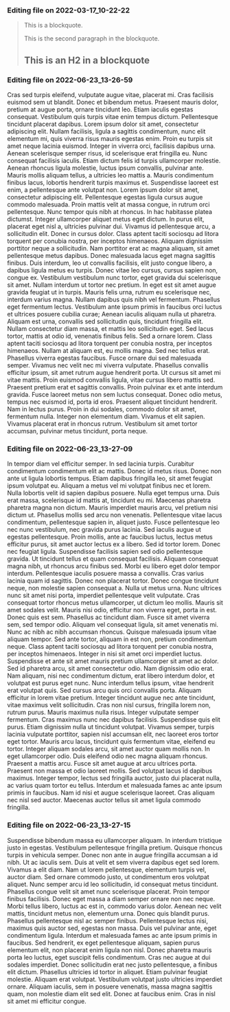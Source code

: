 

### Editing file on 2022-03-17_10-22-22

> This is a blockquote.
>
> This is the second paragraph in the blockquote.
>
> ## This is an H2 in a blockquote




### Editing file on 2022-06-23_13-26-59

Cras sed turpis eleifend, vulputate augue vitae, placerat mi. Cras facilisis euismod sem ut blandit. Donec et bibendum metus. Praesent mauris dolor, pretium at augue porta, ornare tincidunt leo. Etiam iaculis egestas consequat. Vestibulum quis turpis vitae enim tempus dictum. Pellentesque tincidunt placerat dapibus. Lorem ipsum dolor sit amet, consectetur adipiscing elit. Nullam facilisis, ligula a sagittis condimentum, nunc elit elementum mi, quis viverra risus mauris egestas enim. Proin eu turpis sit amet neque lacinia euismod. Integer in viverra orci, facilisis dapibus urna. Aenean scelerisque semper risus, id scelerisque erat fringilla eu. Nunc consequat facilisis iaculis. Etiam dictum felis id turpis ullamcorper molestie. Aenean rhoncus ligula molestie, luctus ipsum convallis, pulvinar ante. Mauris mollis aliquam tellus, a ultricies leo mattis a.
Mauris condimentum finibus lacus, lobortis hendrerit turpis maximus et. Suspendisse laoreet est enim, a pellentesque ante volutpat non. Lorem ipsum dolor sit amet, consectetur adipiscing elit. Pellentesque egestas ligula cursus augue commodo malesuada. Proin mattis velit at massa congue, in rutrum orci pellentesque. Nunc tempor quis nibh at rhoncus. In hac habitasse platea dictumst. Integer ullamcorper aliquet metus eget dictum. In purus elit, placerat eget nisl a, ultricies pulvinar dui. Vivamus id pellentesque arcu, a sollicitudin elit. Donec in cursus dolor. Class aptent taciti sociosqu ad litora torquent per conubia nostra, per inceptos himenaeos. Aliquam dignissim porttitor neque a sollicitudin.
Nam porttitor erat ac magna aliquam, sit amet pellentesque metus dapibus. Donec malesuada lacus eget magna sagittis finibus. Duis interdum, leo ut convallis facilisis, elit justo congue libero, a dapibus ligula metus eu turpis. Donec vitae leo cursus, cursus sapien non, congue ex. Vestibulum vestibulum nunc tortor, eget gravida dui scelerisque sit amet. Nullam interdum ut tortor nec pretium. In eget est sit amet augue gravida feugiat ut in turpis. Mauris felis urna, rutrum eu scelerisque nec, interdum varius magna. Nullam dapibus quis nibh vel fermentum. Phasellus eget fermentum lectus. Vestibulum ante ipsum primis in faucibus orci luctus et ultrices posuere cubilia curae; Aenean iaculis aliquam nulla ut pharetra. Aliquam est urna, convallis sed sollicitudin quis, tincidunt fringilla elit. Nullam consectetur diam massa, et mattis leo sollicitudin eget. Sed lacus tortor, mattis at odio id, venenatis finibus felis. Sed a ornare lorem.
Class aptent taciti sociosqu ad litora torquent per conubia nostra, per inceptos himenaeos. Nullam at aliquam est, eu mollis magna. Sed nec tellus erat. Phasellus viverra egestas faucibus. Fusce ornare dui sed malesuada semper. Vivamus nec velit nec mi viverra vulputate. Phasellus convallis efficitur ipsum, sit amet rutrum augue hendrerit porta. Ut cursus sit amet mi vitae mattis. Proin euismod convallis ligula, vitae cursus libero mattis sed. Praesent pretium erat et sagittis convallis. Proin pulvinar ex et ante interdum gravida.
Fusce laoreet metus non sem luctus consequat. Donec odio metus, tempus nec euismod id, porta id eros. Praesent aliquet tincidunt hendrerit. Nam in lectus purus. Proin in dui sodales, commodo dolor sit amet, fermentum nulla. Integer non elementum diam. Vivamus et elit sapien. Vivamus placerat erat in rhoncus rutrum. Vestibulum sit amet tortor accumsan, pulvinar metus tincidunt, porta neque.




### Editing file on 2022-06-23_13-27-09

In tempor diam vel efficitur semper. In sed lacinia turpis. Curabitur condimentum condimentum elit ac mattis. Donec id metus risus. Donec non ante ut ligula lobortis tempus. Etiam dapibus fringilla leo, sit amet feugiat ipsum volutpat eu. Aliquam a metus vel mi volutpat finibus nec et lorem. Nulla lobortis velit id sapien dapibus posuere. Nulla eget tempus urna. Duis erat massa, scelerisque id mattis at, tincidunt eu mi. Maecenas pharetra pharetra magna non dictum. Mauris imperdiet mauris arcu, vel pretium nisi dictum ut. Phasellus mollis sed arcu non venenatis. Pellentesque vitae lacus condimentum, pellentesque sapien in, aliquet justo.
Fusce pellentesque leo nec nunc vestibulum, nec gravida purus lacinia. Sed iaculis augue ut egestas pellentesque. Proin mollis, ante ac faucibus luctus, lectus metus efficitur purus, sit amet auctor lectus ex a libero. Sed id tortor lorem. Donec nec feugiat ligula. Suspendisse facilisis sapien sed odio pellentesque gravida. Ut tincidunt tellus et quam consequat facilisis. Aliquam consequat magna nibh, ut rhoncus arcu finibus sed. Morbi eu libero eget dolor tempor interdum. Pellentesque iaculis posuere massa a convallis.
Cras varius lacinia quam id sagittis. Donec non placerat tortor. Donec congue tincidunt neque, non molestie sapien consequat a. Nulla ut metus urna. Nunc ultrices nunc sit amet nisi porta, imperdiet pellentesque velit vulputate. Cras consequat tortor rhoncus metus ullamcorper, ut dictum leo mollis. Mauris sit amet sodales velit. Mauris nisi odio, efficitur non viverra eget, porta in est. Donec quis est sem. Phasellus ac tincidunt diam. Fusce sit amet viverra sem, sed tempor odio. Aliquam vel consequat ligula, sit amet venenatis mi. Nunc ac nibh ac nibh accumsan rhoncus. Quisque malesuada ipsum vitae aliquam tempor. Sed ante tortor, aliquam in est non, pretium condimentum neque. Class aptent taciti sociosqu ad litora torquent per conubia nostra, per inceptos himenaeos.
Integer in nisi sit amet orci imperdiet luctus. Suspendisse et ante sit amet mauris pretium ullamcorper sit amet ac dolor. Sed id pharetra arcu, sit amet consectetur odio. Nam dignissim odio erat. Nam aliquam, nisi nec condimentum dictum, erat libero interdum dolor, et volutpat est purus eget nunc. Nunc interdum tellus ipsum, vitae hendrerit erat volutpat quis. Sed cursus arcu quis orci convallis porta. Aliquam efficitur in lorem vitae pretium. Integer tincidunt augue nec ante tincidunt, vitae maximus velit sollicitudin. Cras non nisl cursus, fringilla lorem non, rutrum purus. Mauris maximus nulla risus. Integer vulputate semper fermentum. Cras maximus nunc nec dapibus facilisis. Suspendisse quis elit purus.
Etiam dignissim nulla ut tincidunt volutpat. Vivamus semper, turpis lacinia vulputate porttitor, sapien nisl accumsan elit, nec laoreet eros tortor eget tortor. Mauris arcu lacus, tincidunt quis fermentum vitae, eleifend eu tortor. Integer aliquam sodales arcu, sit amet auctor quam mollis non. In eget ullamcorper odio. Duis eleifend odio nec magna aliquam rhoncus. Praesent a mattis arcu. Fusce sit amet augue at arcu ultrices porta. Praesent non massa et odio laoreet mollis. Sed volutpat lacus id dapibus maximus. Integer tempor, lectus sed fringilla auctor, justo dui placerat nulla, ac varius quam tortor eu tellus. Interdum et malesuada fames ac ante ipsum primis in faucibus. Nam id nisi et augue scelerisque laoreet. Cras aliquam nec nisl sed auctor. Maecenas auctor tellus sit amet ligula commodo fringilla.




### Editing file on 2022-06-23_13-27-15

Suspendisse bibendum massa eu ullamcorper aliquam. In interdum tristique justo in egestas. Vestibulum pellentesque fringilla pretium. Quisque rhoncus turpis in vehicula semper. Donec non ante in augue fringilla accumsan a id nibh. Ut ac iaculis sem. Duis at velit et sem viverra dapibus eget sed lorem. Vivamus a elit diam. Nam ut lorem pellentesque, elementum turpis vel, auctor diam. Sed ornare commodo justo, ut condimentum eros volutpat aliquet.
Nunc semper arcu id leo sollicitudin, id consequat metus tincidunt. Phasellus congue velit sit amet nunc scelerisque placerat. Proin tempor finibus facilisis. Donec eget massa a diam semper ornare non nec neque. Morbi tellus libero, luctus ac est in, commodo varius dolor. Aenean nec velit mattis, tincidunt metus non, elementum urna. Donec quis blandit purus. Phasellus pellentesque nisl ac semper finibus. Pellentesque lectus nisi, maximus quis auctor sed, egestas non massa. Duis vel pulvinar ante, eget condimentum ligula. Interdum et malesuada fames ac ante ipsum primis in faucibus. Sed hendrerit, ex eget pellentesque aliquam, sapien purus elementum elit, non placerat enim ligula non nisl.
Donec pharetra mauris porta leo luctus, eget suscipit felis condimentum. Cras nec augue at dui sodales imperdiet. Donec sollicitudin erat nec justo pellentesque, a finibus elit dictum. Phasellus ultricies id tortor in aliquet. Etiam pulvinar feugiat molestie. Aliquam erat volutpat. Vestibulum volutpat justo ultricies imperdiet ornare. Aliquam iaculis, sem in posuere venenatis, massa magna sagittis quam, non molestie diam elit sed elit. Donec at faucibus enim. Cras in nisl sit amet mi efficitur congue.


